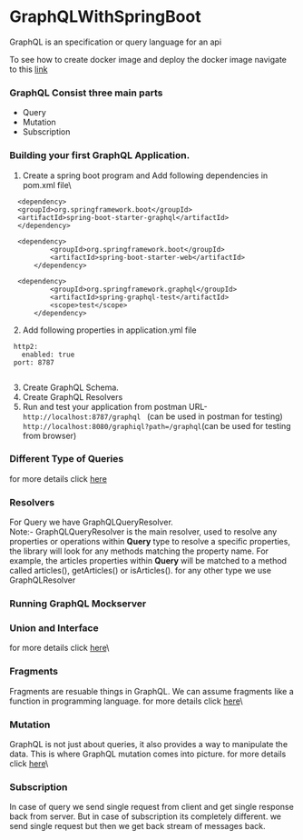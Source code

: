 # GraphQLWithSpringBoot
GraphQL is an specification or query language for an api <br/>

To see how to create docker image and deploy the docker image navigate to this [link](/springboot-graphql/docker-deploy-steps.md)

### GraphQL Consist three main parts
 * Query
 * Mutation
 * Subscription

### Building your first GraphQL Application.
1. Create a spring boot program and Add following dependencies in pom.xml file\
  ```
    <dependency>
    <groupId>org.springframework.boot</groupId>
    <artifactId>spring-boot-starter-graphql</artifactId>
    </dependency>
    
    <dependency>
			<groupId>org.springframework.boot</groupId>
			<artifactId>spring-boot-starter-web</artifactId>
		</dependency>
    
    <dependency>
			<groupId>org.springframework.graphql</groupId>
			<artifactId>spring-graphql-test</artifactId>
			<scope>test</scope>
		</dependency>
  ```
2. Add following properties in application.yml file <br/>
 ``` server:
  http2:
    enabled: true
  port: 8787
  
```
3. Create GraphQL Schema.
4. Create GraphQL Resolvers
5. Run and test your application from postman
URL- ``` http://localhost:8787/graphql  ``` (can be used in postman for testing)<br/>
``` http://localhost:8080/graphiql?path=/graphql ```(can be used for testing from browser)<br/>

### Different Type of Queries
for more details click [here](springboot-graphql/GraphQLQueriesAndResponse.md)<br/>

### Resolvers
For Query we have GraphQLQueryResolver.</br>
Note:- GraphQLQueryResolver is the main resolver, used to resolve any properties or operations within **Query** type
to resolve a specific properties, the library will look for any methods matching the property name. For example, the articles properties within **Query** will be matched to a method called articles(), getArticles() or isArticles().
for any other type we use GraphQLResolver

### Running GraphQL Mockserver

### Union and Interface
for more details click [here](https://github.com/singhrakeshgkp/spring/blob/master/springboot-graphql/union_interface.md)\

### Fragments
Fragments are resuable things in GraphQL. We can assume fragments like a function in programming language.
for more details click [here](https://github.com/singhrakeshgkp/spring/blob/master/springboot-graphql/fragments.md)\

### Mutation
GraphQL is not just about queries, it also provides a way to manipulate the data. This is where GraphQL mutation comes into picture.
for more details click [here](https://github.com/singhrakeshgkp/spring/blob/master/springboot-graphql/mutation.md)\

### Subscription
 In case of query we send single request from client and get single response back from server. But in case of subscription its completely different. we send single request but then we get back stream of messages back.
